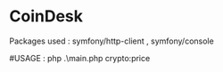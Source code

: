 # CoinDesk

Packages used : symfony/http-client , symfony/console

#USAGE : php .\main.php crypto:price
